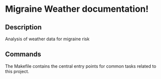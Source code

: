 # Migraine Weather documentation!

## Description

Analysis of weather data for migraine risk

## Commands

The Makefile contains the central entry points for common tasks related to this project.

